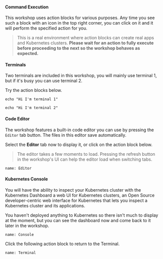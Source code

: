 #### Command Execution
This workshop uses action blocks for various purposes.
Any time you see such a block with an icon in the top right corner, you can click on it and it will perform the specified action for you.

> This is a real environment where action blocks can create real apps and Kubernetes clusters.
> **Please wait for an action to fully execute before proceeding to the next so the workshop behaves as expected.**

#### Terminals
Two terminals are included in this workshop, you will mainly use terminal 1, but if it's busy you can use terminal 2.

Try the action blocks below.
```execute-1
echo "Hi I'm terminal 1"
```
```execute-2
echo "Hi I'm terminal 2"
```

#### Code Editor
The workshop features a built-in code editor you can use by pressing the `Editor` tab button.
The files in this editor save automatically.

Select the **Editor** tab now to display it, or click on the action block below.
> The editor takes a few moments to load.
> Pressing the refresh button in the workshop's UI can help the editor load when switching tabs.
```dashboard:open-dashboard
name: Editor
```

#### Kubernetes Console 
You will have the ability to inspect your Kubernetes cluster with the Kubernetes Dashboard a web UI for Kubernetes clusters, an Open Source developer-centric web interface for Kubernetes that lets you inspect a Kubernetes cluster and its applications.

You haven't deployed anything to Kubernetes so there isn't much to display at the moment, but you can see the dashboard now and come back to it later in the workshop.

```dashboard:open-dashboard
name: Console
```

Click the following action block to return to the Terminal.
```dashboard:open-dashboard
name: Terminal
```

